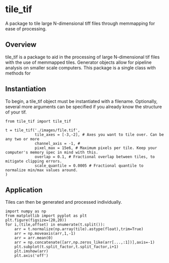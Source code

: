# tile_tif
 A package to tile large N-dimensional tiff files through memmapping for ease of processing.

## Overview

tile_tif is a package to aid in the processing of large N-dimensional tif files with the use of memmapped tiles. Generator objects allow for pipeline analysis on smaller scale computers. This package is a single class with methods for 

## Instantiation

To begin, a tile_tif object must be instantiated with a filename. Optionally, several more arguments can be specified if you already know the structure of your tif. 

```{python}
from tile_tif import tile_tif

t = tile_tif('./images/file.tif',
             tile_axes = [-3,-2], # Axes you want to tile over. Can be any two or more 
             channel_axis = -1, # 
             pixel_max = 15e6, # Maximum pixels per tile. Keep your computer's memory spec in mind with this.
             overlap = 0.1, # Fractional overlap between tiles, to mitigate clipping errors.
             scale_quantile = 0.0005 # Fractional quantile to normalize min/max values around. 
)
```

## Application

Tiles can then be generated and processed individually.

```{python}
import numpy as np
from matplotlib import pyplot as plt
plt.figure(figsize=(20,20))
for i,(tile,offset) in enumerate(t.split()):
    arr = t.normalize(np.array(tile).astype(float),trim=True)
    arr = np.moveaxis(arr,1,-1)
    arr = arr.mean(0)
    arr = np.concatenate([arr,np.zeros_like(arr[...,:1])],axis=-1)
    plt.subplot(t.split_factor,t.split_factor,i+1)
    plt.imshow(arr)
    plt.axis('off')
```